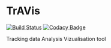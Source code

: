 # TrAVis
[![Build Status](https://travis-ci.org/SLedunois/TrAVis.svg?branch=master)](https://travis-ci.org/SLedunois/TrAVis)
[![Codacy Badge](https://api.codacy.com/project/badge/Grade/afe7591cd979455097d690bca7839339)](https://www.codacy.com/app/SLedunois/TrAVis?utm_source=github.com&amp;utm_medium=referral&amp;utm_content=SLedunois/TrAVis&amp;utm_campaign=Badge_Grade)

Tracking data Analysis Vizualisation tool
